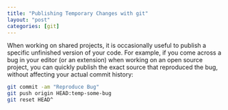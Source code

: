 ```yaml
---
title: "Publishing Temporary Changes with git"
layout: "post"
categories: [git]
---
```


When working on shared projects, it is occasionally useful to publish a specific unfinished version of your code.  For example, if you come across a bug in your editor (or an extension) when working on an open source project, you can quickly publish the exact source that reproduced the bug, without affecting your actual commit history:

```sh
git commit -am "Reproduce Bug"
git push origin HEAD:temp-some-bug
git reset HEAD^
```